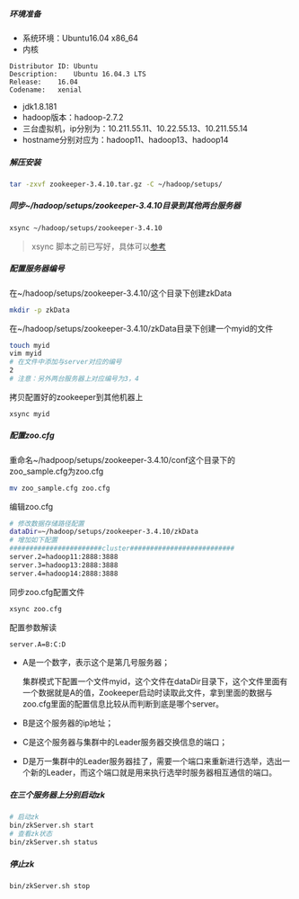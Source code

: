 ##### 环境准备
- 系统环境：Ubuntu16.04 x86_64
- 内核
```
Distributor ID:	Ubuntu
Description:	Ubuntu 16.04.3 LTS
Release:	16.04
Codename:	xenial
```
- jdk1.8.181
- hadoop版本：hadoop-2.7.2
- 三台虚拟机，ip分别为：10.211.55.11、10.22.55.13、10.211.55.14
- hostname分别对应为：hadoop11、hadoop13、hadoop14

##### 解压安装
```sh
tar -zxvf zookeeper-3.4.10.tar.gz -C ~/hadoop/setups/
```
##### 同步~/hadoop/setups/zookeeper-3.4.10目录到其他两台服务器
```sh
xsync ~/hadoop/setups/zookeeper-3.4.10
```
> xsync 脚本之前已写好，具体可以[参考](../hadoop/hadoop集群搭建.md)

##### 配置服务器编号
在~/hadoop/setups/zookeeper-3.4.10/这个目录下创建zkData
```sh
mkdir -p zkData
```
在~/hadoop/setups/zookeeper-3.4.10/zkData目录下创建一个myid的文件
```sh
touch myid
vim myid
# 在文件中添加与server对应的编号
2
# 注意：另外两台服务器上对应编号为3，4
```
拷贝配置好的zookeeper到其他机器上
```sh
xsync myid
```
##### 配置zoo.cfg
重命名~/hadpoop/setups/zookeeper-3.4.10/conf这个目录下的zoo_sample.cfg为zoo.cfg
```sh
mv zoo_sample.cfg zoo.cfg
```
编辑zoo.cfg
```sh
# 修改数据存储路径配置
dataDir=~/hadoop/setups/zookeeper-3.4.10/zkData
# 增加如下配置
#######################cluster##########################
server.2=hadoop11:2888:3888
server.3=hadoop13:2888:3888
server.4=hadoop14:2888:3888
```
同步zoo.cfg配置文件
```sh
xsync zoo.cfg
```
配置参数解读
```sh
server.A=B:C:D
```
- A是一个数字，表示这个是第几号服务器；

  集群模式下配置一个文件myid，这个文件在dataDir目录下，这个文件里面有一个数据就是A的值，Zookeeper启动时读取此文件，拿到里面的数据与zoo.cfg里面的配置信息比较从而判断到底是哪个server。

- B是这个服务器的ip地址；
- C是这个服务器与集群中的Leader服务器交换信息的端口；
- D是万一集群中的Leader服务器挂了，需要一个端口来重新进行选举，选出一个新的Leader，而这个端口就是用来执行选举时服务器相互通信的端口。

##### 在三个服务器上分别启动zk
```sh
# 启动zk
bin/zkServer.sh start
# 查看zk状态
bin/zkServer.sh status
```
##### 停止zk
```sh
bin/zkServer.sh stop
```
